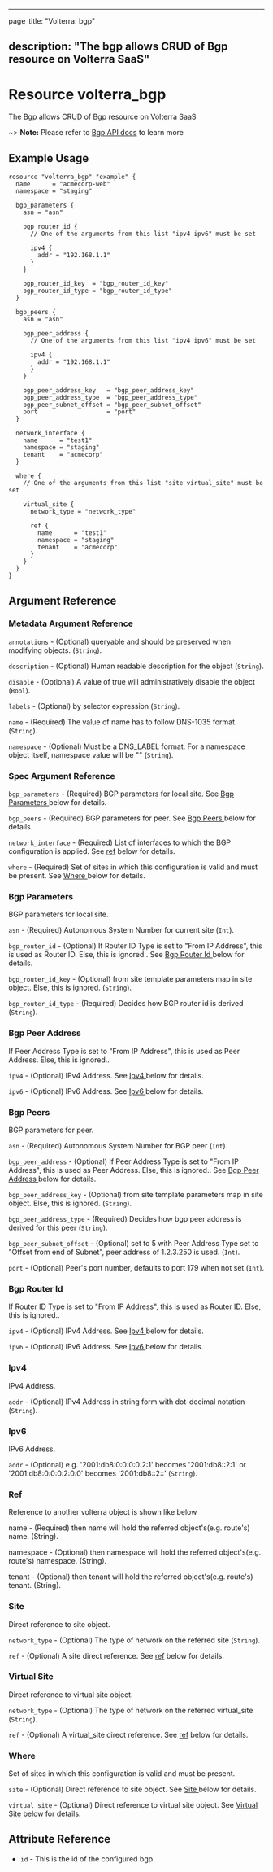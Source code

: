 ---

page_title: "Volterra: bgp"

description: "The bgp allows CRUD of Bgp resource on Volterra SaaS"
-------------------------------------------------------------------

Resource volterra_bgp
=====================

The Bgp allows CRUD of Bgp resource on Volterra SaaS

~> **Note:** Please refer to [Bgp API docs](https://volterra.io/docs/api/bgp) to learn more

Example Usage
-------------

```hcl
resource "volterra_bgp" "example" {
  name      = "acmecorp-web"
  namespace = "staging"

  bgp_parameters {
    asn = "asn"

    bgp_router_id {
      // One of the arguments from this list "ipv4 ipv6" must be set

      ipv4 {
        addr = "192.168.1.1"
      }
    }

    bgp_router_id_key  = "bgp_router_id_key"
    bgp_router_id_type = "bgp_router_id_type"
  }

  bgp_peers {
    asn = "asn"

    bgp_peer_address {
      // One of the arguments from this list "ipv4 ipv6" must be set

      ipv4 {
        addr = "192.168.1.1"
      }
    }

    bgp_peer_address_key   = "bgp_peer_address_key"
    bgp_peer_address_type  = "bgp_peer_address_type"
    bgp_peer_subnet_offset = "bgp_peer_subnet_offset"
    port                   = "port"
  }

  network_interface {
    name      = "test1"
    namespace = "staging"
    tenant    = "acmecorp"
  }

  where {
    // One of the arguments from this list "site virtual_site" must be set

    virtual_site {
      network_type = "network_type"

      ref {
        name      = "test1"
        namespace = "staging"
        tenant    = "acmecorp"
      }
    }
  }
}

```

Argument Reference
------------------

### Metadata Argument Reference

`annotations` - (Optional) queryable and should be preserved when modifying objects. (`String`).

`description` - (Optional) Human readable description for the object (`String`).

`disable` - (Optional) A value of true will administratively disable the object (`Bool`).

`labels` - (Optional) by selector expression (`String`).

`name` - (Required) The value of name has to follow DNS-1035 format. (`String`).

`namespace` - (Optional) Must be a DNS_LABEL format. For a namespace object itself, namespace value will be "" (`String`).

### Spec Argument Reference

`bgp_parameters` - (Required) BGP parameters for local site. See [Bgp Parameters ](#bgp-parameters) below for details.

`bgp_peers` - (Required) BGP parameters for peer. See [Bgp Peers ](#bgp-peers) below for details.

`network_interface` - (Required) List of interfaces to which the BGP configuration is applied. See [ref](#ref) below for details.

`where` - (Required) Set of sites in which this configuration is valid and must be present. See [Where ](#where) below for details.

### Bgp Parameters

BGP parameters for local site.

`asn` - (Required) Autonomous System Number for current site (`Int`).

`bgp_router_id` - (Optional) If Router ID Type is set to "From IP Address", this is used as Router ID. Else, this is ignored.. See [Bgp Router Id ](#bgp-router-id) below for details.

`bgp_router_id_key` - (Optional) from site template parameters map in site object. Else, this is ignored. (`String`).

`bgp_router_id_type` - (Required) Decides how BGP router id is derived (`String`).

### Bgp Peer Address

If Peer Address Type is set to "From IP Address", this is used as Peer Address. Else, this is ignored..

`ipv4` - (Optional) IPv4 Address. See [Ipv4 ](#ipv4) below for details.

`ipv6` - (Optional) IPv6 Address. See [Ipv6 ](#ipv6) below for details.

### Bgp Peers

BGP parameters for peer.

`asn` - (Required) Autonomous System Number for BGP peer (`Int`).

`bgp_peer_address` - (Optional) If Peer Address Type is set to "From IP Address", this is used as Peer Address. Else, this is ignored.. See [Bgp Peer Address ](#bgp-peer-address) below for details.

`bgp_peer_address_key` - (Optional) from site template parameters map in site object. Else, this is ignored. (`String`).

`bgp_peer_address_type` - (Required) Decides how bgp peer address is derived for this peer (`String`).

`bgp_peer_subnet_offset` - (Optional) set to 5 with Peer Address Type set to "Offset from end of Subnet", peer address of 1.2.3.250 is used. (`Int`).

`port` - (Optional) Peer's port number, defaults to port 179 when not set (`Int`).

### Bgp Router Id

If Router ID Type is set to "From IP Address", this is used as Router ID. Else, this is ignored..

`ipv4` - (Optional) IPv4 Address. See [Ipv4 ](#ipv4) below for details.

`ipv6` - (Optional) IPv6 Address. See [Ipv6 ](#ipv6) below for details.

### Ipv4

IPv4 Address.

`addr` - (Optional) IPv4 Address in string form with dot-decimal notation (`String`).

### Ipv6

IPv6 Address.

`addr` - (Optional) e.g. '2001:db8:0:0:0:0:2:1' becomes '2001:db8::2:1' or '2001:db8:0:0:0:2:0:0' becomes '2001:db8::2::' (`String`).

### Ref

Reference to another volterra object is shown like below

name - (Required) then name will hold the referred object's(e.g. route's) name. (String).

namespace - (Optional) then namespace will hold the referred object's(e.g. route's) namespace. (String).

tenant - (Optional) then tenant will hold the referred object's(e.g. route's) tenant. (String).

### Site

Direct reference to site object.

`network_type` - (Optional) The type of network on the referred site (`String`).

`ref` - (Optional) A site direct reference. See [ref](#ref) below for details.

### Virtual Site

Direct reference to virtual site object.

`network_type` - (Optional) The type of network on the referred virtual_site (`String`).

`ref` - (Optional) A virtual_site direct reference. See [ref](#ref) below for details.

### Where

Set of sites in which this configuration is valid and must be present.

`site` - (Optional) Direct reference to site object. See [Site ](#site) below for details.

`virtual_site` - (Optional) Direct reference to virtual site object. See [Virtual Site ](#virtual-site) below for details.

Attribute Reference
-------------------

-	`id` - This is the id of the configured bgp.
